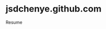 # jsdchenye.github.com
 Resume
<!--AIM：通过将自己的简历搬到在线的个人博客那里，方便用来呈现自己。这里个人简历的框架选用的github中预定义的。通过修改对应框架的内容，将自己的个人简历贴在上面
方便自己以后修改，将一个真实的自己呈献给大家。希望可以在前端的开发道路上遇见更好的自己。共勉！-->
